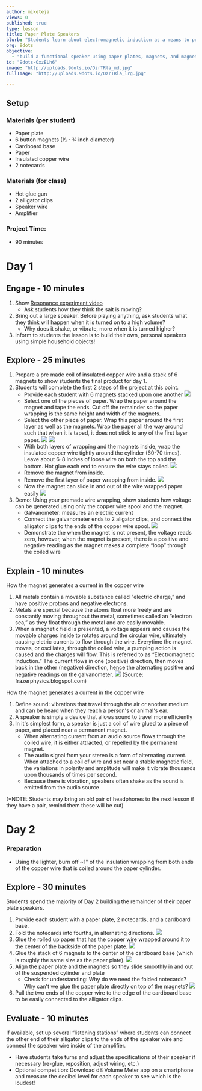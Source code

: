 ```yaml
---
author: miketeja
views: 0
published: true
type: lesson
title: Paper Plate Speakers
blurb: "Students learn about electromagnetic induction as a means to produce a current and generate voltage to make an inexpensive, working speaker out of household  items."
org: 9dots
objective: 
  - "build a functional speaker using paper plates, magnets, and magnetic copper wire to demonstrate an understanding of electromagnetic induction"
id: "9dots-OxzELh6"
image: "http://uploads.9dots.io/OzrTRla_md.jpg"
fullImage: "http://uploads.9dots.io/OzrTRla_lrg.jpg"

---
```


## Setup
### Materials (per student)

- Paper plate
- 6 button magnets (½ - ¾ inch diameter)
- Cardboard base
- Paper
- Insulated copper wire
- 2 notecards

### Materials (for class)

- Hot glue gun 
- 2 alligator clips
- Speaker wire
- Amplifier

### Project Time:

- 90 minutes

# Day 1

## Engage - 10 minutes

1. Show [Resonance experiment video](https://www.youtube.com/watch?v=wvJAgrUBF4w)
	- Ask students how they think the salt is moving?
2. Bring out a large speaker. Before playing anything, ask students what they think will happen when it is turned on to a high volume?
	- Why does it shake, or vibrate, more when it is turned higher?
3. Inform to students the lesson is to build their own, personal speakers using simple household objects!

## Explore - 25 minutes

1. Prepare a pre made coil of insulated copper wire and a stack of 6 magnets to show students the final product for day 1.
2. Students will complete the first 2 steps of the project at this point.
	- Provide each student with 6 magnets stacked upon one another
    ![](http://uploads.9dots.io/OxzhTqA_md.jpg) 
	- Select one of the pieces of paper. Wrap the paper around the magnet  and tape the ends. Cut off the remainder so the paper wrapping is the same height and width of the magnets. 
	- Select the other piece of paper. Wrap this paper around the first layer as well as the magnets. Wrap the paper all the way around such that when it is taped, it does not stick to any of the first layer paper.
    ![](http://uploads.9dots.io/OxzhegK_md.jpg) 
    ![](http://uploads.9dots.io/Oxzhmz4_md.jpg) 
	- With both layers of wrapping and the magnets inside, wrap the insulated copper wire tightly around the cylinder (60-70 times). Leave about 6-8 inches of loose wire on both the top and the bottom. Hot glue each end to ensure the wire stays coiled.
    ![](http://uploads.9dots.io/OxzhuDH_md.jpg) 
	- Remove the magnet from inside.
	- Remove the first layer of paper wrapping from inside.
    ![](http://uploads.9dots.io/Oxzi1CX_md.jpg) 
	- Now the magnet can slide in and out of the wire wrapped paper easily
    ![](http://uploads.9dots.io/Oxzi8pA_md.jpg) 
3. Demo: Using your premade wire wrapping, show students how voltage can be generated using only the copper wire spool and the magnet. 
	- Galvanometer: measures an electric current
	- Connect the galvanometer ends to 2 aligator clips, and connect the alligator clips to the ends of the copper wire spool. 
    ![](http://uploads.9dots.io/OxziK14_md.jpg) 
	- Demonstrate the when the magnet is not present, the voltage reads zero, however, when the magnet is present, there is a positive and negative reading as the magnet makes a complete “loop” through the coiled wire
    

## Explain - 10 minutes
How the magnet generates a current in the copper wire

1. All metals contain a movable substance called "electric charge,” and have positive protons and negative electrons. 
2. Metals are special because the atoms float more freely and are constantly moving throughout the metal, sometimes called an “electron sea,” as they float through the metal and are easily movable. 
3. When a magnetic field is presented, a voltage appears and causes the movable charges inside to rotates around the circular wire, ultimately causing eletric currents to flow through the wire. Everytime the magnet moves, or oscillates, through the coiled wire, a pumping action is caused and the charges will flow. This is referred to as “Electromagnetic Induction.” The current flows in one (positive) direction, then moves back in the other (negative) direction, hence the alternating positive and negative readings on the galvanometer. 
![](http://uploads.9dots.io/Oxz7MNf_md.jpg) (Source: frazerphysics.blogspot.com)

How the magnet generates a current in the copper wire

1. Define sound: vibrations that travel through the air or another medium and can be heard when they reach a person's or animal's ear.
2. A speaker is simply a device that allows sound to travel more efficiently 
3. In it's simplest form, a speaker is just a coil of wire glued to a piece of paper, and placed near a permanent magnet.  
	- When alternating current from an audio source flows through the coiled wire, it is either attracted, or repelled by the permanent magnet.  
	- The audio signal from your stereo is a form of alternating current.   When attached to a coil of wire and set near a stable magnetic field, the variations in polarity and amplitude will make it vibrate thousands upon thousands of times per second.  
	- Because there is vibration, speakers often shake as the sound is emitted from the audio source

(*NOTE: Students may bring an old pair of headphones to the next lesson if they have a pair, remind them these will be cut)  

# Day 2
### Preparation 

- Using the lighter, burn off ~1" of the insulation wrapping from both ends of the copper wire that is coiled around the paper cylinder.

## Explore - 30 minutes
Students spend the majority of Day 2 building the remainder of their paper plate speakers. 

1. Provide each student with a paper plate, 2 notecards, and a cardboard base.
2. Fold the notecards into fourths, in alternating directions.
	![](http://uploads.9dots.io/OxzjFOe_md.jpg) 
3. Glue the rolled up paper that has the copper wire wrapped around it to the center of the backside of the paper plate.
	![](http://uploads.9dots.io/OxzjLuV_md.jpg) 
4. Glue the stack of 6 magnets to the center of the cardboard base (which is roughly the same size as the paper plate).
	![](http://uploads.9dots.io/OxzjRLd_md.jpg) 
5. Align the paper plate and the magnets so they slide smoothly in and out of the suspended cylinder and plate
	- Check for understanding: Why do we need the folded notecards? Why can't we glue the paper plate directly on top of the magnets?
	![](http://uploads.9dots.io/OxzjZwH_md.jpg) 
6. Pull the two ends of the copper wire to the edge of the cardboard base to be easily connected to the alligator clips.

## Evaluate - 10 minutes
If available, set up several “listening stations” where students can connect the other end of their alligator clips to the ends of the speaker wire and connect the speaker wire inside of the amplifier. 

- Have students take turns and adjust the specifications of their speaker if necessary (re-glue, reposition, adjust wiring, etc.)
- Optional competition: Download dB Volume Meter app on a smartphone and measure the decibel level for each speaker to see which is the loudest!
